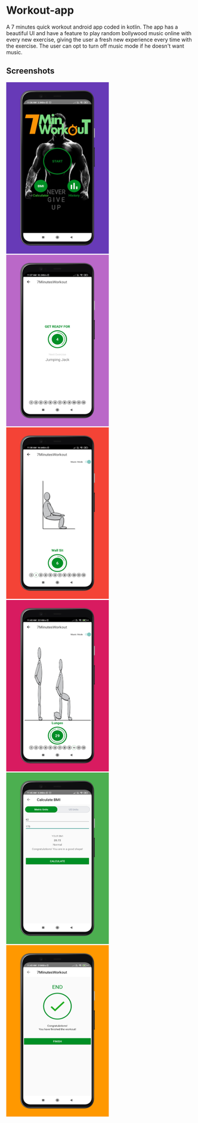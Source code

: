 # Workout-app
A 7 minutes quick workout android app coded in kotlin. The app has a beautiful UI and have a feature to play random bollywood music online with every new exercise, giving the user a fresh new experience every time with the exercise. The user can opt to turn off music mode if he doesn't want music.

## Screenshots
<img src="https://github.com/gtiwari912/Workout-app/blob/master/screenshots/screenshot6.png" width="275" height="460"> <img src="https://github.com/gtiwari912/Workout-app/blob/master/screenshots/screenshot5.png" width="275" height="460"> <img src="https://github.com/gtiwari912/Workout-app/blob/master/screenshots/screenshot4.png" width="275" height="460">
<img src="https://github.com/gtiwari912/Workout-app/blob/master/screenshots/screenshot3.png" width="275" height="460"> <img src="https://github.com/gtiwari912/Workout-app/blob/master/screenshots/screenshot2.png" width="275" height="460"> <img src="https://github.com/gtiwari912/Workout-app/blob/master/screenshots/screenshot1.png" width="275" height="460">


